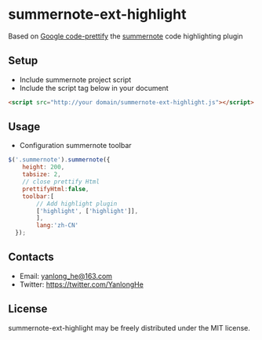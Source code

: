 # summernote-ext-highlight
Based on [Google code-prettify](https://github.com/google/code-prettify) the [summernote](https://github.com/summernote/summernote) code highlighting plugin

## Setup
 * Include summernote project script
 * Include the script tag below in your document
```HTML
<script src="http://your domain/summernote-ext-highlight.js"></script>
```

## Usage
 * Configuration summernote toolbar
```javascript
$('.summernote').summernote({
    height: 200,
    tabsize: 2,
    // close prettify Html
    prettifyHtml:false,
    toolbar:[
        // Add highlight plugin
        ['highlight', ['highlight']],
		],
		lang:'zh-CN'
  });
```
## Contacts
* Email: yanlong_he@163.com
* Twitter: https://twitter.com/YanlongHe

## License
summernote-ext-highlight may be freely distributed under the MIT license.
